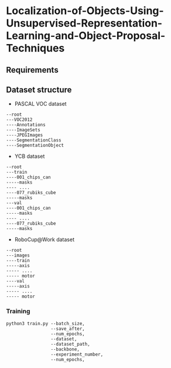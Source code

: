 # Localization-of-Objects-Using-Unsupervised-Representation-Learning-and-Object-Proposal-Techniques

## Requirements


## Dataset structure
* PASCAL VOC dataset
```
--root
---VOC2012
----Annotations
----ImageSets
----JPEGImages
----SegmentationClass
----SegmentationObject
```
* YCB dataset
```
--root
---train
----001_chips_can
-----masks
---- ....
----077_rubiks_cube
-----masks
---val
----001_chips_can
-----masks
---- ....
----077_rubiks_cube
-----masks
```
* RoboCup@Work dataset
```
--root
---images
----train
-----axis
----- ....
----- motor
----val
-----axis
----- ....
----- motor
```
### Training
```
python3 train.py --batch_size,
                 --save_after,
                 --num_epochs,
                 --dataset,
                 --dataset_path,
                 --backbone,
                 --experiment_number,
                 --num_epochs,
```




